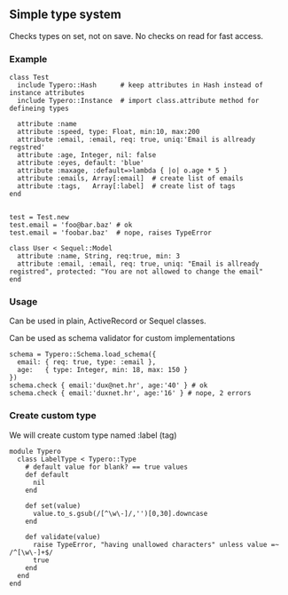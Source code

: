 ## Simple type system

Checks types on set, not on save. No checks on read for fast access.


### Example

```
class Test
  include Typero::Hash      # keep attributes in Hash instead of instance attributes
  include Typero::Instance  # import class.attribute method for defineing types

  attribute :name
  attribute :speed, type: Float, min:10, max:200
  attribute :email, :email, req: true, uniq:'Email is allready regstred'
  attribute :age, Integer, nil: false
  attribute :eyes, default: 'blue'
  attribute :maxage, :default=>lambda { |o| o.age * 5 }
  attribute :emails, Array[:email]  # create list of emails
  attribute :tags,   Array[:label]  # create list of tags
end


test = Test.new
test.email = 'foo@bar.baz' # ok
test.email = 'foobar.baz'  # nope, raises TypeError

class User < Sequel::Model
  attribute :name, String, req:true, min: 3
  attribute :email, :email, req: true, uniq: "Email is allready registred", protected: "You are not allowed to change the email"
end
```

### Usage

Can be used in plain, ActiveRecord or Sequel classes.

Can be used as schema validator for custom implementations

```
schema = Typero::Schema.load_schema({
  email: { req: true, type: :email },
  age:   { type: Integer, min: 18, max: 150 }
})
schema.check { email:'dux@net.hr', age:'40' } # ok
schema.check { email:'duxnet.hr', age:'16' } # nope, 2 errors
```

### Create custom type

We will create custom type named :label (tag)

```
module Typero
  class LabelType < Typero::Type
    # default value for blank? == true values
    def default
      nil
    end

    def set(value)
      value.to_s.gsub(/[^\w\-]/,'')[0,30].downcase
    end

    def validate(value)
      raise TypeError, "having unallowed characters" unless value =~ /^[\w\-]+$/
      true
    end
  end
end
```

